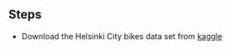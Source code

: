 ## Steps

- Download the Helsinki City bikes data set from [kaggle](https://www.kaggle.com/datasets/geometrein/helsinki-city-bikes?resource=download)